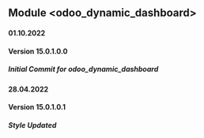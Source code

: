## Module <odoo_dynamic_dashboard>
#### 01.10.2022
#### Version 15.0.1.0.0
##### Initial Commit for odoo_dynamic_dashboard

#### 28.04.2022
#### Version 15.0.1.0.1
##### Style Updated

